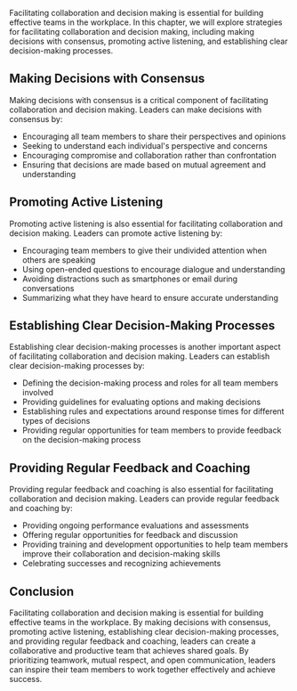 
Facilitating collaboration and decision making is essential for building effective teams in the workplace. In this chapter, we will explore strategies for facilitating collaboration and decision making, including making decisions with consensus, promoting active listening, and establishing clear decision-making processes.

Making Decisions with Consensus
-------------------------------

Making decisions with consensus is a critical component of facilitating collaboration and decision making. Leaders can make decisions with consensus by:

* Encouraging all team members to share their perspectives and opinions
* Seeking to understand each individual's perspective and concerns
* Encouraging compromise and collaboration rather than confrontation
* Ensuring that decisions are made based on mutual agreement and understanding

Promoting Active Listening
--------------------------

Promoting active listening is also essential for facilitating collaboration and decision making. Leaders can promote active listening by:

* Encouraging team members to give their undivided attention when others are speaking
* Using open-ended questions to encourage dialogue and understanding
* Avoiding distractions such as smartphones or email during conversations
* Summarizing what they have heard to ensure accurate understanding

Establishing Clear Decision-Making Processes
--------------------------------------------

Establishing clear decision-making processes is another important aspect of facilitating collaboration and decision making. Leaders can establish clear decision-making processes by:

* Defining the decision-making process and roles for all team members involved
* Providing guidelines for evaluating options and making decisions
* Establishing rules and expectations around response times for different types of decisions
* Providing regular opportunities for team members to provide feedback on the decision-making process

Providing Regular Feedback and Coaching
---------------------------------------

Providing regular feedback and coaching is also essential for facilitating collaboration and decision making. Leaders can provide regular feedback and coaching by:

* Providing ongoing performance evaluations and assessments
* Offering regular opportunities for feedback and discussion
* Providing training and development opportunities to help team members improve their collaboration and decision-making skills
* Celebrating successes and recognizing achievements

Conclusion
----------

Facilitating collaboration and decision making is essential for building effective teams in the workplace. By making decisions with consensus, promoting active listening, establishing clear decision-making processes, and providing regular feedback and coaching, leaders can create a collaborative and productive team that achieves shared goals. By prioritizing teamwork, mutual respect, and open communication, leaders can inspire their team members to work together effectively and achieve success.
